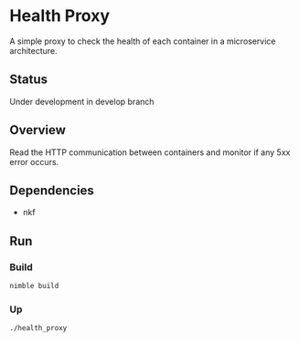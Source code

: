 # Health Proxy

A simple proxy to check the health of each container in a microservice architecture.

## Status

Under development in develop branch

## Overview

Read the HTTP communication between containers and monitor if any 5xx error occurs.

## Dependencies

- nkf

## Run

### Build

```sh
nimble build
```

### Up

```sh
./health_proxy
```
